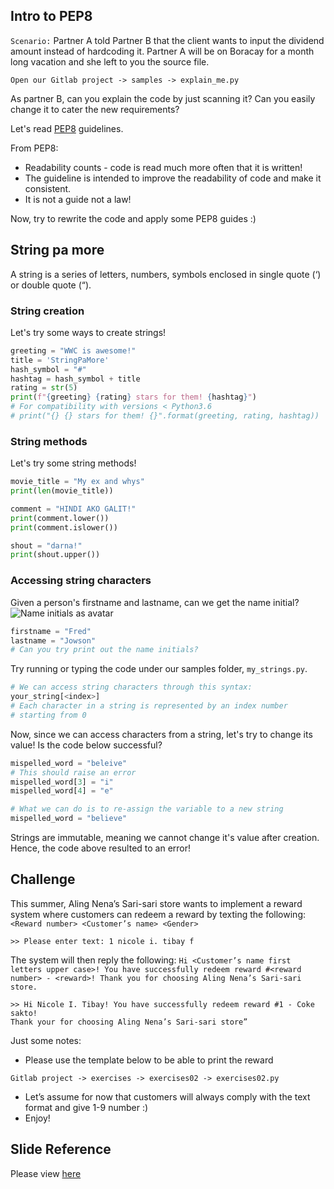 ## Intro to PEP8

`Scenario:` Partner A told Partner B that the client wants to input the dividend amount
instead of hardcoding it. Partner A will be on Boracay for a month long
vacation and she left to you the source file.

```shell
Open our Gitlab project -> samples -> explain_me.py
```

As partner B, can you explain the code by just scanning it? Can you easily change
it to cater the new requirements?

Let's read [PEP8](https://www.python.org/dev/peps/pep-0008/) guidelines.

From PEP8:
* Readability counts - code is read much more often that it is written!
* The guideline is intended to improve the readability of code and make it consistent.
* It is not a guide not a law!

Now, try to rewrite the code and apply some PEP8 guides :)

## String pa more
A string is a series of letters, numbers, symbols enclosed in single quote (‘) or double quote (“).

### String creation
Let's try some ways to create strings!

```python
greeting = "WWC is awesome!"
title = 'StringPaMore'
hash_symbol = "#"
hashtag = hash_symbol + title
rating = str(5)
print(f"{greeting} {rating} stars for them! {hashtag}")
# For compatibility with versions < Python3.6
# print("{} {} stars for them! {}".format(greeting, rating, hashtag))
```

### String methods
Let's try some string methods!

```python
movie_title = "My ex and whys"
print(len(movie_title))

comment = "HINDI AKO GALIT!"
print(comment.lower())
print(comment.islower())

shout = "darna!"
print(shout.upper())
```

### Accessing string characters
Given a person's firstname and lastname, can we get the name initial?
![Name initials as avatar](https://i.stack.imgur.com/vBvgj.png)

```python
firstname = "Fred"
lastname = "Jowson"
# Can you try print out the name initials?
```

Try running or typing the code under our samples folder, `my_strings.py`.

```python
# We can access string characters through this syntax:
your_string[<index>]
# Each character in a string is represented by an index number
# starting from 0
```

Now, since we can access characters from a string, let's try to change its value!
Is the code below successful?

```python
mispelled_word = "beleive"
# This should raise an error
mispelled_word[3] = "i"
mispelled_word[4] = "e"

# What we can do is to re-assign the variable to a new string
mispelled_word = "believe"
```

Strings are immutable, meaning we cannot change it's value after creation.
Hence, the code above resulted to an error!

## Challenge
This summer, Aling Nena’s Sari-sari store wants to implement a reward system
where customers can redeem a reward by texting the following:
`<Reward number> <Customer’s name> <Gender>`

```shell
>> Please enter text: 1 nicole i. tibay f
```

The system will then reply the following:
`Hi <Customer’s name first letters upper case>! You have successfully redeem
reward #<reward number> - <reward>! Thank you for choosing Aling Nena’s Sari-sari store.`

```shell
>> Hi Nicole I. Tibay! You have successfully redeem reward #1 - Coke sakto!
Thank your for choosing Aling Nena’s Sari-sari store”
```

Just some notes:
* Please use the template below to be able to print the reward

```shell
Gitlab project -> exercises -> exercises02 -> exercises02.py
```

* Let’s assume for now that customers will always comply with the text format and give 1-9 number :)
* Enjoy!

## Slide Reference
Please view [here](https://docs.google.com/presentation/d/1iNpUAqxvEJwRDaSJRHw944pqy4MyZlYwwDiMPNmY1cU/edit?usp=sharing)




